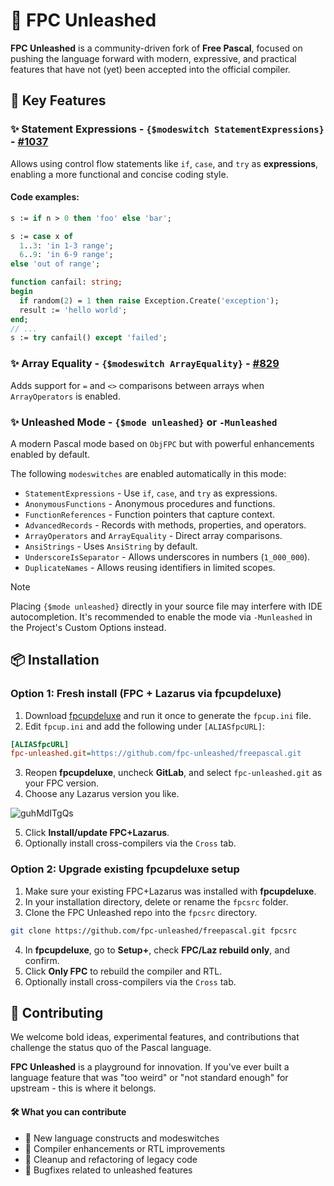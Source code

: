 # 🚀 FPC Unleashed

**FPC Unleashed** is a community-driven fork of **Free Pascal**, focused on pushing the language forward with modern, expressive, and practical features that have not (yet) been accepted into the official compiler.

## 🌟 Key Features

### ✨ Statement Expressions - `{$modeswitch StatementExpressions}` - [#1037](https://gitlab.com/freepascal.org/fpc/source/-/merge_requests/1037)

Allows using control flow statements like `if`, `case`, and `try` as **expressions**, enabling a more functional and concise coding style.

#### Code examples:

```pas
s := if n > 0 then 'foo' else 'bar';
```
```pas
s := case x of
  1..3: 'in 1-3 range';
  6..9: 'in 6-9 range';
else 'out of range';
 ```
```pas
function canfail: string;
begin
  if random(2) = 1 then raise Exception.Create('exception');
  result := 'hello world';
end;
// ...
s := try canfail() except 'failed';
 ```
 
### ✨ Array Equality - `{$modeswitch ArrayEquality}` - [#829](https://gitlab.com/freepascal.org/fpc/source/-/merge_requests/829)

Adds support for `=` and `<>` comparisons between arrays when `ArrayOperators` is enabled.

### ✨ Unleashed Mode - `{$mode unleashed}` or `-Munleashed`

A modern Pascal mode based on `ObjFPC` but with powerful enhancements enabled by default.

The following `modeswitches` are enabled automatically in this mode:

-   `StatementExpressions` - Use `if`, `case`, and `try` as expressions.
-   `AnonymousFunctions` - Anonymous procedures and functions.
-   `FunctionReferences` - Function pointers that capture context.
-   `AdvancedRecords` - Records with methods, properties, and operators.
-   `ArrayOperators` and `ArrayEquality` - Direct array comparisons.
-   `AnsiStrings` - Uses `AnsiString` by default.
-   `UnderscoreIsSeparator` - Allows underscores in numbers (`1_000_000`).
-   `DuplicateNames` - Allows reusing identifiers in limited scopes.

> [!NOTE]
> Placing `{$mode unleashed}` directly in your source file may interfere with IDE autocompletion. It's recommended to enable the mode via `-Munleashed` in the Project's Custom Options instead.

## 📦 Installation

### Option 1: Fresh install (FPC + Lazarus via fpcupdeluxe)

1. Download [fpcupdeluxe](https://github.com/LongDirtyAnimAlf/fpcupdeluxe) and run it once to generate the `fpcup.ini` file.
2. Edit `fpcup.ini` and add the following under `[ALIASfpcURL]`:
```ini
[ALIASfpcURL]
fpc-unleashed.git=https://github.com/fpc-unleashed/freepascal.git
```
3. Reopen **fpcupdeluxe**, uncheck **GitLab**, and select `fpc-unleashed.git` as your FPC version.
4. Choose any Lazarus version you like.

![guhMdITgQs](https://github.com/user-attachments/assets/c9d71a23-bd7d-42da-819e-f60bca0838e3)

5. Click **Install/update FPC+Lazarus**.
6. Optionally install cross-compilers via the `Cross` tab.

### Option 2: Upgrade existing fpcupdeluxe setup

1. Make sure your existing FPC+Lazarus was installed with **fpcupdeluxe**.
2. In your installation directory, delete or rename the `fpcsrc` folder.
3. Clone the FPC Unleashed repo into the `fpcsrc` directory.
```bash
git clone https://github.com/fpc-unleashed/freepascal.git fpcsrc
```
4. In **fpcupdeluxe**, go to **Setup+**, check **FPC/Laz rebuild only**, and confirm.
5. Click **Only FPC** to rebuild the compiler and RTL.
6. Optionally install cross-compilers via the `Cross` tab.

## 🤝 Contributing

We welcome bold ideas, experimental features, and contributions that challenge the status quo of the Pascal language.

**FPC Unleashed** is a playground for innovation. If you've ever built a language feature that was "too weird" or "not standard enough" for upstream - this is where it belongs.

#### 🛠 What you can contribute

- 🧪 New language constructs and modeswitches  
- 🔧 Compiler enhancements or RTL improvements  
- 🧹 Cleanup and refactoring of legacy code  
- 🐞 Bugfixes related to unleashed features

